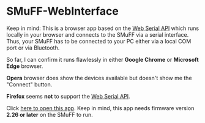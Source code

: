 # SMuFF-WebInterface

Keep in mind: This is a browser app based on the [Web Serial API](https://web.dev/serial/) which runs locally in your browser and connects to the SMuFF via a serial interface. Thus, your SMuFF has to be connected to your PC either via a local COM port or via Bluetooth.

So far, I can confirm it runs flawlessly in either **Google Chrome** or **Microsoft Edge** browser.

**Opera** browser does show the devices available but doesn't show me the "Connect" button.

**Firefox** seems **not** to support the [Web Serial API](https://web.dev/serial/).


Click [here to open this app](https://technik-gegg.github.io/SMuFF-WI/). Keep in mind, this app needs firmware version **2.26 or later** on the SMuFF to run.
